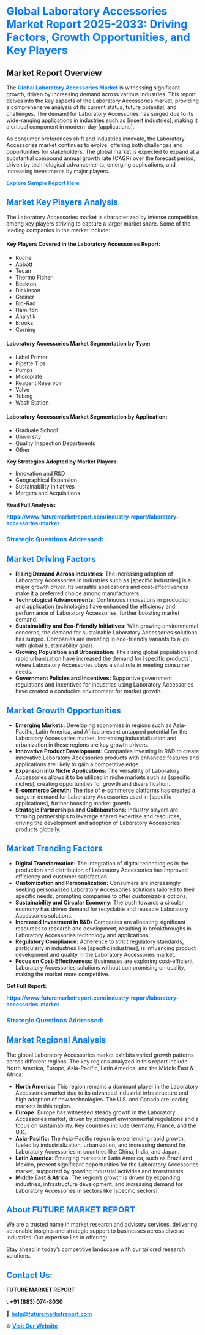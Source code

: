 <h1 style="color: #007BFF;">Global Laboratory Accessories Market Report 2025-2033: Driving Factors, Growth Opportunities, and Key Players</h1>

<section id="overview">
<h2>Market Report Overview</h2>
<p>The <a href="https://www.futuremarketreport.com/industry-report/laboratory-accessories-market" style="color: #007BFF; text-decoration: none;"><strong>Global Laboratory Accessories Market</strong></a> is witnessing significant growth, driven by increasing demand across various industries. This report delves into the key aspects of the Laboratory Accessories market, providing a comprehensive analysis of its current status, future potential, and challenges. The demand for Laboratory Accessories has surged due to its wide-ranging applications in industries such as [insert industries], making it a critical component in modern-day [applications].</p>
<p>As consumer preferences shift and industries innovate, the Laboratory Accessories market continues to evolve, offering both challenges and opportunities for stakeholders. The global market is expected to expand at a substantial compound annual growth rate (CAGR) over the forecast period, driven by technological advancements, emerging applications, and increasing investments by major players.</p>
</section>

<section id="overview">
<p><a href="https://www.futuremarketreport.com/request-sample/reportId=55705" style="color: #007BFF; text-decoration: none;"><strong>Explore Sample Report Here</strong></a></p>
</section>

<section id="key-players">
<h2 style="color: #007BFF;">Market Key Players Analysis</h2>
<p>The Laboratory Accessories market is characterized by intense competition among key players striving to capture a larger market share. Some of the leading companies in the market include:</p>
<h4>Key Players Covered in the Laboratory Accessories Report:</h4>
<ul><li>Roche</li><li>Abbott</li><li>Tecan</li><li>Thermo Fisher</li><li>Beckton</li><li>Dickinson</li><li>Greiner</li><li>Bio-Rad</li><li>Hamilton</li><li>Analytik</li><li>Brooks</li><li>Corning</li></ul>
<h4>Laboratory Accessories Market Segmentation by Type:</h4>
<ul><li>Label Printer</li><li>Pipette Tips</li><li>Pumps</li><li>Microplate</li><li>Reagent Reservoir</li><li>Valve</li><li>Tubing</li><li>Wash Station</li></ul>

<h4>Laboratory Accessories Market Segmentation by Application:</h4>
<ul><li>Graduate School</li><li>University</li><li>Quality Inspection Departments</li><li>Other</li></ul>
<p><strong>Key Strategies Adopted by Market Players:</strong></p>
<ul>
<li>Innovation and R&D</li>
<li>Geographical Expansion</li>
<li>Sustainability Initiatives</li>
<li>Mergers and Acquisitions</li>
</ul>
</section>

<section>
<p><strong>Read Full Analysis: </strong></p><a href="https://www.futuremarketreport.com/industry-report/laboratory-accessories-market" style="color: #007BFF; text-decoration: none;"><strong>https://www.futuremarketreport.com/industry-report/laboratory-accessories-market</strong></a>
<h3 style="color: #007BFF;">Strategic Questions Addressed:</h3>
</section>

<section id="driving-factors">
<h2 style="color: #007BFF;">Market Driving Factors</h2>
<ul>
<li><strong>Rising Demand Across Industries:</strong> The increasing adoption of Laboratory Accessories in industries such as [specific industries] is a major growth driver. Its versatile applications and cost-effectiveness make it a preferred choice among manufacturers.</li>
<li><strong>Technological Advancements:</strong> Continuous innovations in production and application technologies have enhanced the efficiency and performance of Laboratory Accessories, further boosting market demand.</li>
<li><strong>Sustainability and Eco-Friendly Initiatives:</strong> With growing environmental concerns, the demand for sustainable Laboratory Accessories solutions has surged. Companies are investing in eco-friendly variants to align with global sustainability goals.</li>
<li><strong>Growing Population and Urbanization:</strong> The rising global population and rapid urbanization have increased the demand for [specific products], where Laboratory Accessories plays a vital role in meeting consumer needs.</li>
<li><strong>Government Policies and Incentives:</strong> Supportive government regulations and incentives for industries using Laboratory Accessories have created a conducive environment for market growth.</li>
</ul>
</section>

<section id="growth-opportunities">
<h2 style="color: #007BFF;">Market Growth Opportunities</h2>
<ul>
<li><strong>Emerging Markets:</strong> Developing economies in regions such as Asia-Pacific, Latin America, and Africa present untapped potential for the Laboratory Accessories market. Increasing industrialization and urbanization in these regions are key growth drivers.</li>
<li><strong>Innovative Product Development:</strong> Companies investing in R&D to create innovative Laboratory Accessories products with enhanced features and applications are likely to gain a competitive edge.</li>
<li><strong>Expansion into Niche Applications:</strong> The versatility of Laboratory Accessories allows it to be utilized in niche markets such as [specific niches], creating opportunities for growth and diversification.</li>
<li><strong>E-commerce Growth:</strong> The rise of e-commerce platforms has created a surge in demand for Laboratory Accessories used in [specific applications], further boosting market growth.</li>
<li><strong>Strategic Partnerships and Collaborations:</strong> Industry players are forming partnerships to leverage shared expertise and resources, driving the development and adoption of Laboratory Accessories products globally.</li>
</ul>
</section>

<section id="trending-factors">
<h2 style="color: #007BFF;">Market Trending Factors</h2>
<ul>
<li><strong>Digital Transformation:</strong> The integration of digital technologies in the production and distribution of Laboratory Accessories has improved efficiency and customer satisfaction.</li>
<li><strong>Customization and Personalization:</strong> Consumers are increasingly seeking personalized Laboratory Accessories solutions tailored to their specific needs, prompting companies to offer customizable options.</li>
<li><strong>Sustainability and Circular Economy:</strong> The push towards a circular economy has driven demand for recyclable and reusable Laboratory Accessories solutions.</li>
<li><strong>Increased Investment in R&D:</strong> Companies are allocating significant resources to research and development, resulting in breakthroughs in Laboratory Accessories technology and applications.</li>
<li><strong>Regulatory Compliance:</strong> Adherence to strict regulatory standards, particularly in industries like [specific industries], is influencing product development and quality in the Laboratory Accessories market.</li>
<li><strong>Focus on Cost-Effectiveness:</strong> Businesses are exploring cost-efficient Laboratory Accessories solutions without compromising on quality, making the market more competitive.</li>
</ul>
</section>

<section>
<p><strong>Get Full Report: </strong></p><a href="https://www.futuremarketreport.com/industry-report/laboratory-accessories-market" style="color: #007BFF; text-decoration: none;"><strong>https://www.futuremarketreport.com/industry-report/laboratory-accessories-market</strong></a>
<h3 style="color: #007BFF;">Strategic Questions Addressed:</h3>
</section>


<section id="regional-analysis">
<h2 style="color: #007BFF;">Market Regional Analysis</h2>
<p>The global Laboratory Accessories market exhibits varied growth patterns across different regions. The key regions analyzed in this report include North America, Europe, Asia-Pacific, Latin America, and the Middle East & Africa:</p>
<ul>
<li><strong>North America:</strong> This region remains a dominant player in the Laboratory Accessories market due to its advanced industrial infrastructure and high adoption of new technologies. The U.S. and Canada are leading markets in this region.</li>
<li><strong>Europe:</strong> Europe has witnessed steady growth in the Laboratory Accessories market, driven by stringent environmental regulations and a focus on sustainability. Key countries include Germany, France, and the U.K.</li>
<li><strong>Asia-Pacific:</strong> The Asia-Pacific region is experiencing rapid growth, fueled by industrialization, urbanization, and increasing demand for Laboratory Accessories in countries like China, India, and Japan.</li>
<li><strong>Latin America:</strong> Emerging markets in Latin America, such as Brazil and Mexico, present significant opportunities for the Laboratory Accessories market, supported by growing industrial activities and investments.</li>
<li><strong>Middle East & Africa:</strong> The region’s growth is driven by expanding industries, infrastructure development, and increasing demand for Laboratory Accessories in sectors like [specific sectors].</li>
</ul>
</section>

<footer>
<h2 style="color: #007BFF;">About FUTURE MARKET REPORT</h2>
<p>We are a trusted name in market research and advisory services, delivering actionable insights and strategic support to businesses across diverse industries. Our expertise lies in offering:</p>

<p>Stay ahead in today’s competitive landscape with our tailored research solutions.</p>

<h2 style="color: #007BFF;">Contact Us:</h2>
<p><strong>FUTURE MARKET REPORT</strong></p>
<p>📞 <strong>+91 (883) 074-8030</strong></p>
<p>📧 <strong><a href="mailto:help@futuremarketreport.com" style="color: #007BFF;">help@futuremarketreport.com</a></strong></p>
<p>🌐 <strong><a href="https://www.futuremarketreport.com/" style="color: #007BFF;">Visit Our Website</a></strong></p>
</footer>